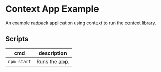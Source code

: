 # Context App Example
An example [radpack] application using context to run the [context library][context].


## Scripts
| cmd | description |
| --- | --- |
| `npm start` | Runs the [app]. |

[app]: ./index.js
[context]: ../../libs/context/
[radpack]: ../../../
